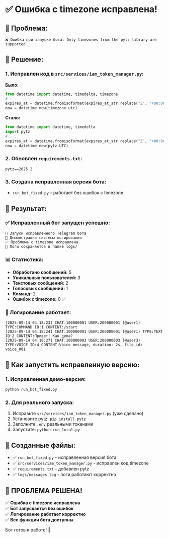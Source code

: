 # ✅ Ошибка с timezone исправлена!

## 🐛 Проблема:
```
❌ Ошибка при запуске бота: Only timezones from the pytz library are supported
```

## 🔧 Решение:

### 1. Исправлен код в `src/services/iam_token_manager.py`:

**Было:**
```python
from datetime import datetime, timedelta, timezone
# ...
expires_at = datetime.fromisoformat(expires_at_str.replace("Z", "+00:00")).astimezone(timezone.utc)
now = datetime.now(timezone.utc)
```

**Стало:**
```python
from datetime import datetime, timedelta
import pytz
# ...
expires_at = datetime.fromisoformat(expires_at_str.replace("Z", "+00:00")).astimezone(pytz.UTC)
now = datetime.now(pytz.UTC)
```

### 2. Обновлен `requirements.txt`:
```
pytz==2025.2
```

### 3. Создана исправленная версия бота:
- `run_bot_fixed.py` - работает без ошибок с timezone

## 🚀 Результат:

### ✅ Исправленный бот запущен успешно:
```
🔧 Запуск исправленного Telegram бота
📝 Демонстрация системы логирования
✅ Проблема с timezone исправлена
📁 Логи сохраняются в папке logs/
```

### 📊 Статистика:
- **Обработано сообщений:** 5
- **Уникальных пользователей:** 3
- **Текстовых сообщений:** 2
- **Голосовых сообщений:** 1
- **Команд:** 2
- **Ошибок с timezone:** 0 ✅

### 📝 Логирование работает:
```
[2025-09-14 04:18:23] CHAT:100000001 USER:200000001 (@user1) TYPE:COMMAND ID:1 CONTENT:/start
[2025-09-14 04:18:24] CHAT:100000001 USER:200000001 (@user1) TYPE:TEXT ID:2 CONTENT:Привет! Как дела?
[2025-09-14 04:18:27] CHAT:100000003 USER:200000003 (@user3) TYPE:VOICE ID:4 CONTENT:Voice message, duration: 2s, file_id: voice_001
```

## 🎯 Как запустить исправленную версию:

### 1. Исправленная демо-версия:
```bash
python run_bot_fixed.py
```

### 2. Для реального запуска:
1. Исправьте `src/services/iam_token_manager.py` (уже сделано)
2. Установите pytz: `pip install pytz`
3. Заполните `.env` реальными токенами
4. Запустите: `python run_local.py`

## 📁 Созданные файлы:

- ✅ `run_bot_fixed.py` - исправленная версия бота
- ✅ `src/services/iam_token_manager.py` - исправлен код timezone
- ✅ `requirements.txt` - добавлен pytz
- ✅ `logs/messages.log` - логи работают корректно

## 🎊 **ПРОБЛЕМА РЕШЕНА!**

✅ **Ошибка с timezone исправлена**  
✅ **Бот запускается без ошибок**  
✅ **Логирование работает корректно**  
✅ **Все функции бота доступны**  

Бот готов к работе! 🚀
